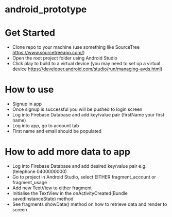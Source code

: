 # android_prototype

# Get Started

- Clone repo to your machine (use something like SourceTree https://www.sourcetreeapp.com/)
- Open the root project folder using Android Studio
- Click play to build to a virtual device (you may need to set up a virtual device https://developer.android.com/studio/run/managing-avds.html)

# How to use

- Signup in app
- Once signup is successful you will be pushed to login screen
- Log into Firebase Database and add key/value pair (firstName your first name)
- Log into app, go to account tab
- First name and email should be populated

# How to add more data to app

- Log into Firebase Database and add desired key/value pair e.g.(telephone 0400000000)
- Go to project in Android Studio, select EITHER fragment_account or fragment_usage
- Add new TextView to either fragment
- Initialise the TextView in the onActivityCreated(Bundle savedInstanceState) method
- See fragments showData() method on how to retrieve data and render to screen
